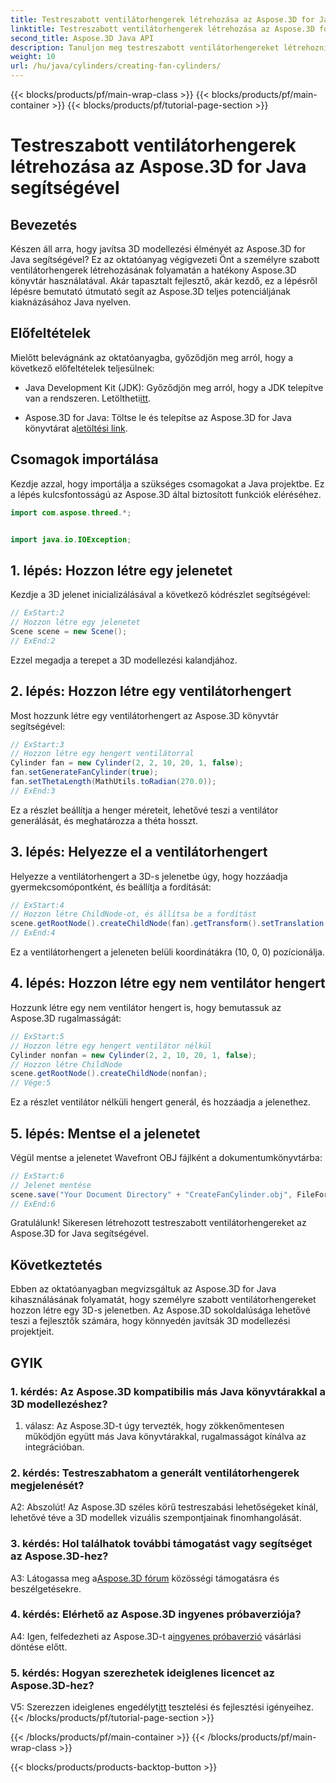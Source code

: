 ```yaml
---
title: Testreszabott ventilátorhengerek létrehozása az Aspose.3D for Java segítségével
linktitle: Testreszabott ventilátorhengerek létrehozása az Aspose.3D for Java segítségével
second_title: Aspose.3D Java API
description: Tanuljon meg testreszabott ventilátorhengereket létrehozni Java nyelven az Aspose.3D segítségével. Emelje fel 3D modellező játékát könnyedén.
weight: 10
url: /hu/java/cylinders/creating-fan-cylinders/
---
```


{{< blocks/products/pf/main-wrap-class >}}
{{< blocks/products/pf/main-container >}}
{{< blocks/products/pf/tutorial-page-section >}}

# Testreszabott ventilátorhengerek létrehozása az Aspose.3D for Java segítségével

## Bevezetés

Készen áll arra, hogy javítsa 3D modellezési élményét az Aspose.3D for Java segítségével? Ez az oktatóanyag végigvezeti Önt a személyre szabott ventilátorhengerek létrehozásának folyamatán a hatékony Aspose.3D könyvtár használatával. Akár tapasztalt fejlesztő, akár kezdő, ez a lépésről lépésre bemutató útmutató segít az Aspose.3D teljes potenciáljának kiaknázásához Java nyelven.

## Előfeltételek

Mielőtt belevágnánk az oktatóanyagba, győződjön meg arról, hogy a következő előfeltételek teljesülnek:

- Java Development Kit (JDK): Győződjön meg arról, hogy a JDK telepítve van a rendszeren. Letöltheti[itt](https://www.oracle.com/java/technologies/javase-downloads.html).

-  Aspose.3D for Java: Töltse le és telepítse az Aspose.3D for Java könyvtárat a[letöltési link](https://releases.aspose.com/3d/java/).

## Csomagok importálása

Kezdje azzal, hogy importálja a szükséges csomagokat a Java projektbe. Ez a lépés kulcsfontosságú az Aspose.3D által biztosított funkciók eléréséhez.

```java
import com.aspose.threed.*;


import java.io.IOException;
```

## 1. lépés: Hozzon létre egy jelenetet

Kezdje a 3D jelenet inicializálásával a következő kódrészlet segítségével:

```java
// ExStart:2
// Hozzon létre egy jelenetet
Scene scene = new Scene();
// ExEnd:2
```

Ezzel megadja a terepet a 3D modellezési kalandjához.

## 2. lépés: Hozzon létre egy ventilátorhengert

Most hozzunk létre egy ventilátorhengert az Aspose.3D könyvtár segítségével:

```java
// ExStart:3
// Hozzon létre egy hengert ventilátorral
Cylinder fan = new Cylinder(2, 2, 10, 20, 1, false);
fan.setGenerateFanCylinder(true);
fan.setThetaLength(MathUtils.toRadian(270.0));
// ExEnd:3
```

Ez a részlet beállítja a henger méreteit, lehetővé teszi a ventilátor generálását, és meghatározza a théta hosszt.

## 3. lépés: Helyezze el a ventilátorhengert

Helyezze a ventilátorhengert a 3D-s jelenetbe úgy, hogy hozzáadja gyermekcsomópontként, és beállítja a fordítását:

```java
// ExStart:4
// Hozzon létre ChildNode-ot, és állítsa be a fordítást
scene.getRootNode().createChildNode(fan).getTransform().setTranslation(10, 0, 0);
// ExEnd:4
```

Ez a ventilátorhengert a jeleneten belüli koordinátákra (10, 0, 0) pozícionálja.

## 4. lépés: Hozzon létre egy nem ventilátor hengert

Hozzunk létre egy nem ventilátor hengert is, hogy bemutassuk az Aspose.3D rugalmasságát:

```java
// ExStart:5
// Hozzon létre egy hengert ventilátor nélkül
Cylinder nonfan = new Cylinder(2, 2, 10, 20, 1, false);
// Hozzon létre ChildNode
scene.getRootNode().createChildNode(nonfan);
// Vége:5
```

Ez a részlet ventilátor nélküli hengert generál, és hozzáadja a jelenethez.

## 5. lépés: Mentse el a jelenetet

Végül mentse a jelenetet Wavefront OBJ fájlként a dokumentumkönyvtárba:

```java
// ExStart:6
// Jelenet mentése
scene.save("Your Document Directory" + "CreateFanCylinder.obj", FileFormat.WAVEFRONTOBJ);
// ExEnd:6
```

Gratulálunk! Sikeresen létrehozott testreszabott ventilátorhengereket az Aspose.3D for Java segítségével.

## Következtetés

Ebben az oktatóanyagban megvizsgáltuk az Aspose.3D for Java kihasználásának folyamatát, hogy személyre szabott ventilátorhengereket hozzon létre egy 3D-s jelenetben. Az Aspose.3D sokoldalúsága lehetővé teszi a fejlesztők számára, hogy könnyedén javítsák 3D modellezési projektjeit.

## GYIK

### 1. kérdés: Az Aspose.3D kompatibilis más Java könyvtárakkal a 3D modellezéshez?

1. válasz: Az Aspose.3D-t úgy tervezték, hogy zökkenőmentesen működjön együtt más Java könyvtárakkal, rugalmasságot kínálva az integrációban.

### 2. kérdés: Testreszabhatom a generált ventilátorhengerek megjelenését?

A2: Abszolút! Az Aspose.3D széles körű testreszabási lehetőségeket kínál, lehetővé téve a 3D modellek vizuális szempontjainak finomhangolását.

### 3. kérdés: Hol találhatok további támogatást vagy segítséget az Aspose.3D-hez?

 A3: Látogassa meg a[Aspose.3D fórum](https://forum.aspose.com/c/3d/18) közösségi támogatásra és beszélgetésekre.

### 4. kérdés: Elérhető az Aspose.3D ingyenes próbaverziója?

 A4: Igen, felfedezheti az Aspose.3D-t a[ingyenes próbaverzió](https://releases.aspose.com/) vásárlási döntése előtt.

### 5. kérdés: Hogyan szerezhetek ideiglenes licencet az Aspose.3D-hez?

 V5: Szerezzen ideiglenes engedélyt[itt](https://purchase.aspose.com/temporary-license/) tesztelési és fejlesztési igényeihez.
{{< /blocks/products/pf/tutorial-page-section >}}

{{< /blocks/products/pf/main-container >}}
{{< /blocks/products/pf/main-wrap-class >}}

{{< blocks/products/products-backtop-button >}}
